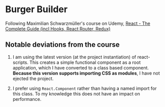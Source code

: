 # Burger Builder

Following Maximilian Schwarzmüller's course on Udemy, [React - The Complete Guide (incl Hooks, React Router, Redux)](https://www.udemy.com/course/react-the-complete-guide-incl-redux/)

## Notable deviations from the course

1. I am using the latest version (at the project instantiation) of react-scripts. This creates a simple functional component as a root application, which I have converted to a class based component. **Because this version supports importing CSS as modules**, I have not ejected the project.

2. I prefer using `React.Component` rather than having a named import for this class. To my knowledge this does not have an impact on performance.